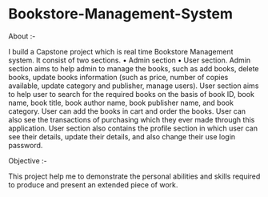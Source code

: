 # Bookstore-Management-System
About :-

I build a Capstone project which is real time Bookstore Management system. It consist of two sections. • Admin section • User section. Admin section aims to help admin to manage the books, such as add books, delete books, update books information (such as price, number of copies available, update category and publisher, manage users). User section aims to help user to search for the required books on the basis of book ID, book name, book title, book author name, book publisher name, and book category. User can add the books in cart and order the books. User can also see the transactions of purchasing which they ever made through this application. User section also contains the profile section in which user can see their details, update their details, and also change their use login password.

Objective :-

This project help me to demonstrate the personal abilities and skills required to produce and present an extended piece of work.
